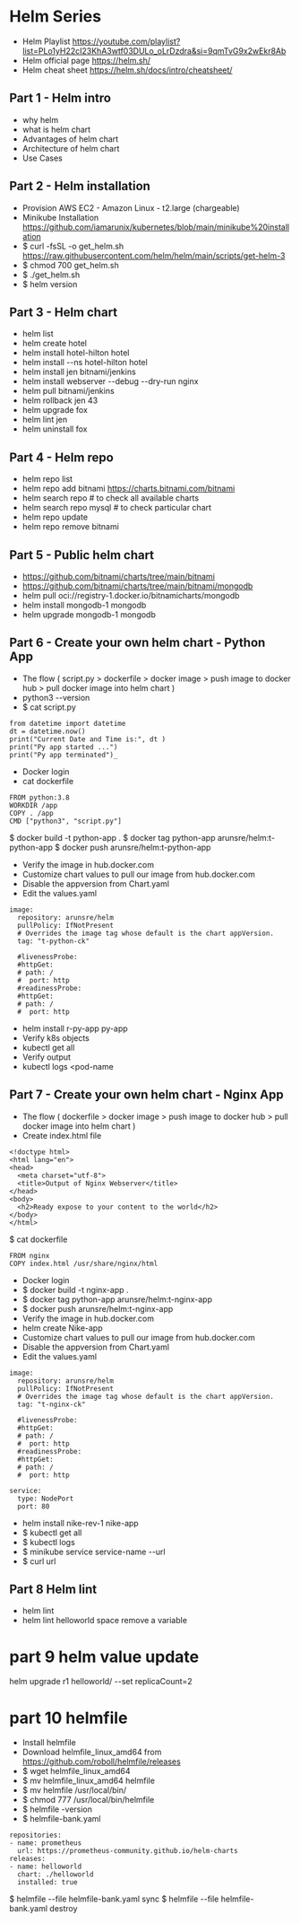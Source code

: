# Helm Series

- Helm Playlist       https://youtube.com/playlist?list=PLo1yH22cI23KhA3wtf03DULo_oLrDzdra&si=9qmTvG9x2wEkr8Ab 
- Helm official page  https://helm.sh/  
- Helm cheat sheet    https://helm.sh/docs/intro/cheatsheet/ 

## Part 1 - Helm intro 

- why helm
- what is helm chart
- Advantages of helm chart
- Architecture of helm chart
- Use Cases

## Part 2 - Helm installation
- Provision AWS EC2 - Amazon Linux - t2.large (chargeable) 
- Minikube Installation  https://github.com/iamarunix/kubernetes/blob/main/minikube%20installation 
- $ curl -fsSL -o get_helm.sh https://raw.githubusercontent.com/helm/helm/main/scripts/get-helm-3
- $ chmod 700 get_helm.sh
- $ ./get_helm.sh
- $ helm version

## Part 3 - Helm chart 

- helm list 
- helm create hotel 
- helm install hotel-hilton hotel
- helm install --ns hotel-hilton hotel
- helm install jen bitnami/jenkins 
- helm install webserver --debug --dry-run nginx
- helm pull bitnami/jenkins 
- helm rollback jen 43
- helm upgrade fox 
- helm lint jen
- helm uninstall fox 

## Part 4 - Helm repo 

- helm repo list 
- helm repo add bitnami https://charts.bitnami.com/bitnami
- helm search repo # to check all available charts 
- helm search repo mysql # to check particular chart 
- helm repo update
- helm repo remove bitnami

## Part 5 - Public helm chart 

- https://github.com/bitnami/charts/tree/main/bitnami 
- https://github.com/bitnami/charts/tree/main/bitnami/mongodb
- helm pull oci://registry-1.docker.io/bitnamicharts/mongodb
- helm install mongodb-1 mongodb
- helm upgrade mongodb-1 mongodb

## Part 6 - Create your own helm chart - Python App
- The flow ( script.py > dockerfile > docker image >  push image to docker hub > pull docker image into helm chart )
- python3 --version
- $ cat script.py
```
from datetime import datetime
dt = datetime.now()
print("Current Date and Time is:", dt )
print("Py app started ...")
print("Py app terminated")_
```
- Docker login 
- cat dockerfile
```
FROM python:3.8
WORKDIR /app
COPY . /app
CMD ["python3", "script.py"]
```
$ docker build -t python-app .
$ docker tag python-app arunsre/helm:t-python-app
$ docker push arunsre/helm:t-python-app	

- Verify the image in hub.docker.com
- Customize chart values to pull our image from hub.docker.com 
- Disable the appversion from Chart.yaml 
- Edit the values.yaml 
```
image:
  repository: arunsre/helm
  pullPolicy: IfNotPresent
  # Overrides the image tag whose default is the chart appVersion.
  tag: "t-python-ck"
 
  #livenessProbe:
  #httpGet:
  # path: /
  #  port: http
  #readinessProbe:
  #httpGet:
  # path: /
  #  port: http
```
- helm install r-py-app py-app
- Verify k8s objects 
- kubectl get all 
- Verify output 
- kubectl logs <pod-name

## Part 7 - Create your own helm chart - Nginx App

- The flow ( dockerfile > docker image >  push image to docker hub > pull docker image into helm chart )
- Create index.html file 
```
<!doctype html>
<html lang="en">
<head>
  <meta charset="utf-8">
  <title>Output of Nginx Webserver</title>
</head>
<body>
  <h2>Ready expose to your content to the world</h2>
</body>
</html>
```

$ cat dockerfile
```
FROM nginx
COPY index.html /usr/share/nginx/html
```
- Docker login 
- $ docker build -t nginx-app .
- $ docker tag python-app arunsre/helm:t-nginx-app
- $ docker push arunsre/helm:t-nginx-app	
- Verify the image in hub.docker.com
- helm create Nike-app
- Customize chart values to pull our image from hub.docker.com 
- Disable the appversion from Chart.yaml 
- Edit the values.yaml 
```
image:
  repository: arunsre/helm
  pullPolicy: IfNotPresent
  # Overrides the image tag whose default is the chart appVersion.
  tag: "t-nginx-ck"
 
  #livenessProbe:
  #httpGet:
  # path: /
  #  port: http
  #readinessProbe:
  #httpGet:
  # path: /
  #  port: http

service:
  type: NodePort
  port: 80
```
- helm install nike-rev-1 nike-app 
- $ kubectl get all 
- $ kubectl logs <pod-name> 
- $ minikube service service-name --url
- $ curl url

## Part 8  Helm lint  

- helm lint <chart-name>
- helm lint helloworld
	space
	remove a variable 		

# part 9 helm value update 

helm upgrade r1 helloworld/ --set replicaCount=2

# part 10 helmfile  

- Install helmfile
- Download helmfile_linux_amd64 from https://github.com/roboll/helmfile/releases
- $ wget helmfile_linux_amd64
- $ mv helmfile_linux_amd64 helmfile             
- $ mv helmfile /usr/local/bin/
- $ chmod 777 /usr/local/bin/helmfile 
- $ helmfile -version
- $ helmfile-bank.yaml

```
repositories:
- name: prometheus
  url: https://prometheus-community.github.io/helm-charts
releases:
- name: helloworld
  chart: ./helloworld
  installed: true
```

$ helmfile --file helmfile-bank.yaml sync
$ helmfile --file helmfile-bank.yaml destroy


